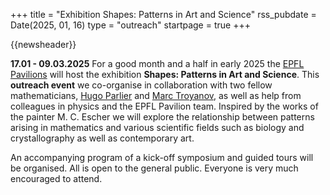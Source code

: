 +++
title       = "Exhibition Shapes: Patterns in Art and Science"
rss_pubdate = Date(2025, 01, 16)
type        = "outreach"
startpage   = true
+++

{{newsheader}}

**17.01 - 09.03.2025** For a good month and a half in early 2025
the [EPFL Pavilions](https://epfl-pavilions.ch/) will host the exhibition
**Shapes: Patterns in Art and Science**. This **outreach event** we co-organise
in collaboration with two fellow mathematicians,
[Hugo Parlier](https://math.uni.lu/parlier/) and [Marc Troyanov](https://people.epfl.ch/marc.troyanov),
as well as help from colleagues in physics and the EPFL Pavilion team.
Inspired by the works of the painter M. C. Escher we will explore
the relationship between patterns arising in mathematics and various
scientific fields such as biology and crystallography as well as contemporary art.

An accompanying program of a kick-off symposium and guided tours will be organised.
All is open to the general public. Everyone is very much encouraged to attend.
